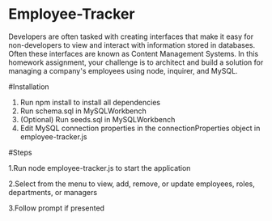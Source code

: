 # Employee-Tracker
Developers are often tasked with creating interfaces that make it easy for non-developers to view and interact with information stored in databases. Often these interfaces are known as Content Management Systems. In this homework assignment, your challenge is to architect and build a solution for managing a company's employees using node, inquirer, and MySQL.

#Installation
1. Run npm install to install all dependencies
2. Run schema.sql in MySQLWorkbench
3. (Optional) Run seeds.sql in MySQLWorkbench
4. Edit MySQL connection properties in the connectionProperties object in employee-tracker.js

#Steps 

1.Run node employee-tracker.js to start the application

2.Select from the menu to view, add, remove, or update employees, roles, departments, or managers

3.Follow prompt if presented

